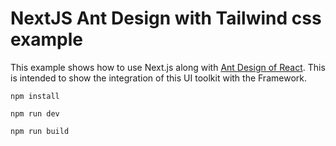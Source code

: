 # NextJS Ant Design with Tailwind css example

This example shows how to use Next.js along with [Ant Design of React](https://ant.design). This is intended to show the integration of this UI toolkit with the Framework.
```
npm install

npm run dev

npm run build
```


